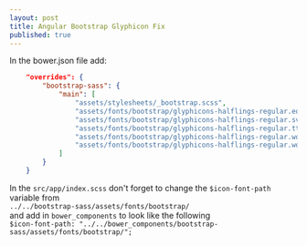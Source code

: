 ```yaml
---
layout: post
title: Angular Bootstrap Glyphicon Fix
published: true
---
```


In the bower.json file add:  
	
```json
	"overrides": {
		"bootstrap-sass": {
			"main": [
				"assets/stylesheets/_bootstrap.scss",
				"assets/fonts/bootstrap/glyphicons-halflings-regular.eot",
				"assets/fonts/bootstrap/glyphicons-halflings-regular.svg",
				"assets/fonts/bootstrap/glyphicons-halflings-regular.ttf",
				"assets/fonts/bootstrap/glyphicons-halflings-regular.woff",
				"assets/fonts/bootstrap/glyphicons-halflings-regular.woff2"
			]
		}
	}
```

In the `src/app/index.scss` don't forget to change the `$icon-font-path` variable from  
`../../bootstrap-sass/assets/fonts/bootstrap/`  
and add in `bower_components` to look like the following  
`$icon-font-path: "../../bower_components/bootstrap-sass/assets/fonts/bootstrap/";`
